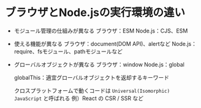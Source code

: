 # ブラウザとNode.jsの実行環境の違い
- モジュール管理の仕組みが異なる
  ブラウザ：ESM
  Node.js：CJS、ESM

- 使える機能が異なる
  ブラウザ：document(DOM API)、alertなど
  Node.js：require、fsモジュール、pathモジュールなど

- グローバルオブジェクトが異なる
  ブラウザ：window
  Node.js：global
  
  globalThis：適宜グローバルオブジェクトを返却するキーワード

  クロスプラットフォームで動くコードは `Universal(Isomorphic) JavaScript` と呼ばれる
  例）React の CSR / SSR など
